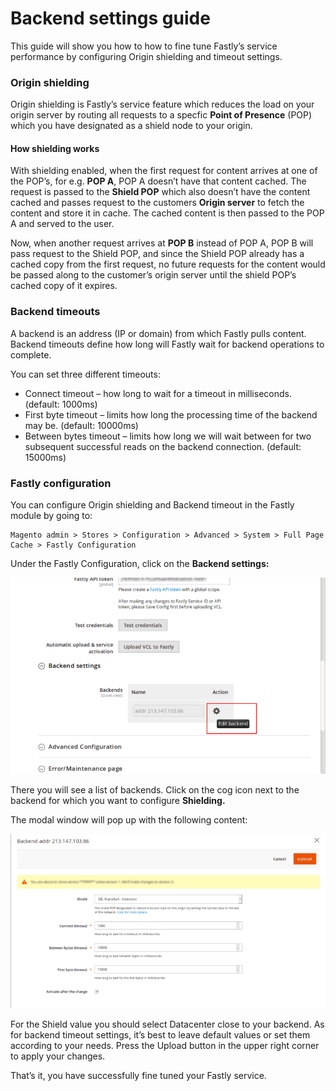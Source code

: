 # Backend settings guide

This guide will show you how to how to fine tune Fastly’s service performance by configuring Origin shielding and timeout settings.

### Origin shielding

Origin shielding is Fastly’s service feature which reduces the load on your origin server by routing all requests to a specfic **Point of Presence** (POP) which you have designated as a shield node to your origin.

#### How shielding works

With shielding enabled, when the first request for content arrives at one of the POP’s, for e.g. **POP A**, POP A doesn’t have that content cached. The request is passed to the **Shield POP** which also doesn’t have the content cached and passes request to the customers **Origin server** to fetch the content and store it in cache. The cached content is then passed to the POP A and served to the user.

Now, when another request arrives at **POP B** instead of POP A, POP B will pass request to the Shield POP, and since the Shield POP already has a cached copy from the first request, no future requests for the content would be passed along to the customer’s origin server until the shield POP’s cached copy of it expires.

### Backend timeouts

A backend is an address (IP or domain) from which Fastly pulls content. Backend timeouts define how long will Fastly wait for backend operations to complete.

You can set three different timeouts:

* Connect timeout – how long to wait for a timeout in milliseconds. (default: 1000ms)
* First byte timeout – limits how long the processing time of the backend may be. (default: 10000ms)
* Between bytes timeout – limits how long we will wait between for two subsequent successful reads on the backend connection. (default: 15000ms)


### Fastly configuration

You can configure Origin shielding and Backend timeout in the Fastly module by going to:

```
Magento admin > Stores > Configuration > Advanced > System > Full Page Cache > Fastly Configuration
```

Under the Fastly Configuration, click on the **Backend settings:**

![Edit backend](../images/guides/backend-settings/edit-backend.png "Edit backend")

There you will see a list of backends. Click on the cog icon next to the backend for which you want to configure **Shielding.**

The modal window will pop up with the following content:

![Shield configuration](../images/guides/backend-settings/shielding-configuration.png "Shield configuration")

For the Shield value you should select Datacenter close to your backend. As for backend timeout settings, it’s best to leave default values or set them according to your needs. Press the Upload button in the upper right corner to apply your changes.

That’s it, you have successfully fine tuned your Fastly service.